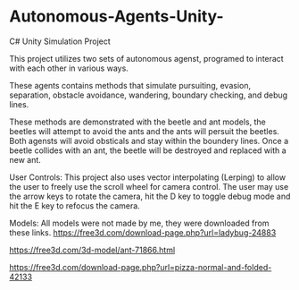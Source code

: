 # Autonomous-Agents-Unity-
C# Unity Simulation Project


This project utilizes two sets of autonomous agenst, programed to interact with each other in various ways.

These agents contains methods that simulate pursuiting, evasion, separation, obstacle avoidance, wandering, boundary checking, and debug lines.

These methods are demonstrated with the beetle and ant models, the beetles will attempt to avoid the ants and the ants will persuit the beetles. Both agensts will avoid obsticals and stay within the boundery lines. Once a beetle collides with an ant, the beetle will be destroyed and replaced with a new ant. 


User Controls: 
This project also uses vector interpolating (Lerping) to allow the user to freely use the scroll wheel for camera control. The user may use the arrow keys to rotate the camera, hit the D key to toggle debug mode and hit the E key to refocus the camera.


Models:
All models were not made by me, they were downloaded from these links.
https://free3d.com/download-page.php?url=ladybug-24883

https://free3d.com/3d-model/ant-71866.html

https://free3d.com/download-page.php?url=pizza-normal-and-folded-42133

